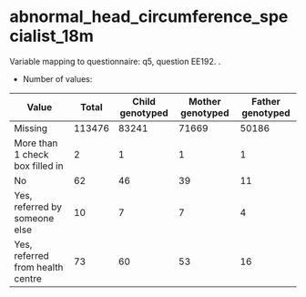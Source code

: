 # abnormal_head_circumference_specialist_18m
Variable mapping to questionnaire: q5, question EE192.
.
- Number of values:

| Value | Total | Child genotyped | Mother genotyped | Father genotyped |
| ----- | ----- | --------------- | ---------------- | ---------------- |
| Missing | 113476 | 83241 | 71669 | 50186 |
| More than 1 check box filled in | 2 | 1 | 1 |1 |
| No | 62 | 46 | 39 |11 |
| Yes, referred by someone else | 10 | 7 | 7 |4 |
| Yes, referred from health centre | 73 | 60 | 53 |16 |



